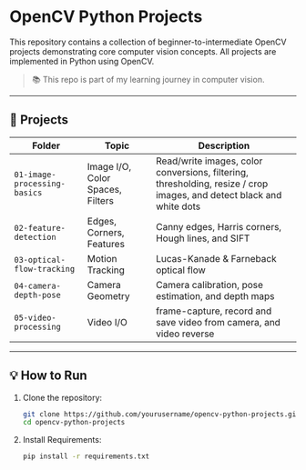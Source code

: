 # OpenCV Python Projects

This repository contains a collection of beginner-to-intermediate OpenCV projects demonstrating core computer vision concepts. All projects are implemented in Python using OpenCV.

> 📚 This repo is part of my learning journey in computer vision.

---

## 📁 Projects

| Folder | Topic | Description |
|--------|-------|-------------|
| `01-image-processing-basics` | Image I/O, Color Spaces, Filters | Read/write images, color conversions, filtering, thresholding, resize / crop images, and detect black and white dots|
| `02-feature-detection` | Edges, Corners, Features | Canny edges, Harris corners, Hough lines, and SIFT |
| `03-optical-flow-tracking` | Motion Tracking | Lucas-Kanade & Farneback optical flow |
| `04-camera-depth-pose` | Camera Geometry | Camera calibration, pose estimation, and depth maps |
| `05-video-processing` | Video I/O | frame-capture, record and save video from camera, and video reverse |

---

## 💡 How to Run

1. Clone the repository:
   ```bash
   git clone https://github.com/yourusername/opencv-python-projects.git
   cd opencv-python-projects

2. Install Requirements:
    ```bash
    pip install -r requirements.txt
